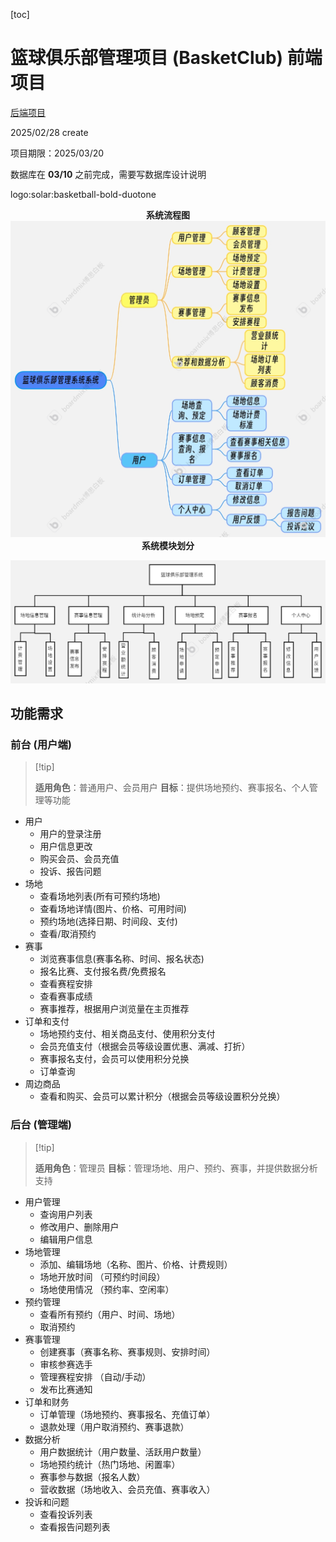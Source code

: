 [toc]

# 篮球俱乐部管理项目 (BasketClub) 前端项目

[后端项目](https://github.com/hhsmantou/Basketball_club-/tree/main)

2025/02/28 create

项目期限：2025/03/20

数据库在 **03/10** 之前完成，需要写数据库设计说明

logo:solar:basketball-bold-duotone

<div align=center><b>系统流程图</b></div>

<img src="./assets/系统流程图.jpg" alt="系统流程图" style="zoom: 50%;" />

<div align=center><b>系统模块划分</b></div>

![系统模块划分](./assets/系统模块划分.jpg)



## 功能需求

### 前台 (用户端)

>   [!tip]
>
>   **适用角色**：普通用户、会员用户
>   **目标**：提供场地预约、赛事报名、个人管理等功能

*   用户
    *   用户的登录注册
    *   用户信息更改
    *   购买会员、会员充值
    *   投诉、报告问题
*   场地
    *   查看场地列表(所有可预约场地)
    *   查看场地详情(图片、价格、可用时间)
    *   预约场地(选择日期、时间段、支付)
    *   查看/取消预约
*   赛事
    *   浏览赛事信息(赛事名称、时间、报名状态)
    *   报名比赛、支付报名费/免费报名
    *   查看赛程安排
    *   查看赛事成绩
    *   赛事推荐，根据用户浏览量在主页推荐
*   订单和支付
    *   场地预约支付、相关商品支付、使用积分支付
    *   会员充值支付（根据会员等级设置优惠、满减、打折）
    *   赛事报名支付，会员可以使用积分兑换
    *   订单查询
*   周边商品
    *   查看和购买、会员可以累计积分（根据会员等级设置积分兑换）

### 后台 (管理端)

>   [!tip]
>
>   **适用角色**：管理员
>   **目标**：管理场地、用户、预约、赛事，并提供数据分析支持

*   用户管理
    *   查询用户列表
    *   修改用户、删除用户
    *   编辑用户信息
*   场地管理
    *   添加、编辑场地（名称、图片、价格、计费规则）
    *   场地开放时间 （可预约时间段）
    *   场地使用情况 （预约率、空闲率）
*   预约管理
    *   查看所有预约（用户、时间、场地）
    *   取消预约
*   赛事管理
    *   创建赛事（赛事名称、赛事规则、安排时间）
    *   审核参赛选手
    *   管理赛程安排 （自动/手动）
    *   发布比赛通知
*   订单和财务
    *   订单管理（场地预约、赛事报名、充值订单）
    *   退款处理（用户取消预约、赛事退款）
*   数据分析
    *   用户数据统计（用户数量、活跃用户数量）
    *   场地预约统计（热门场地、闲置率）
    *   赛事参与数据（报名人数）
    *   营收数据（场地收入、会员充值、赛事收入）
*   投诉和问题
    *   查看投诉列表
    *   查看报告问题列表
